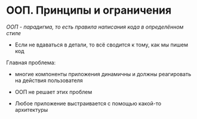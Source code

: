 # ООП. Принципы и ограничения

_ООП - парадигма, то есть правила написания кода в определённом стиле_

- Если не вдаваться в детали, то всё сводится к тому, как мы пишем код

Главная проблема:

- многие компоненты приложения динамичны и должны реагировать на действия пользователя
- ООП не решает этих проблем

- Любое приложение выстраивается с помощью какой-то архитектуры

